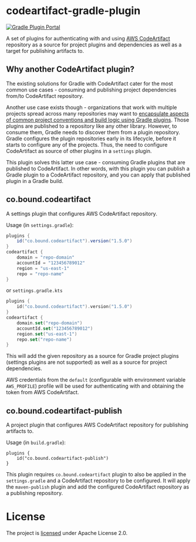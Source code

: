 # codeartifact-gradle-plugin

[![Gradle Plugin Portal](https://img.shields.io/maven-metadata/v/https/plugins.gradle.org/m2/co/bound/plugins/maven-metadata.xml.svg?colorB=007ec6&label=Plugin%20Portal)](https://plugins.gradle.org/plugin/co.bound.codeartifact)

A set of plugins for authenticating with and using [AWS CodeArtifact](https://aws.amazon.com/codeartifact/) repository as a source for project plugins
and dependencies as well as a target for publishing artifacts to.

## Why another CodeArtifact plugin?

The existing solutions for Gradle with CodeArtifact cater for the most common use cases - consuming and publishing
project dependencies from/to CodeArtifact repository.

Another use case exists though - organizations that work with multiple projects spread across many repositories may want
to [encapsulate aspects of common project conventions and build logic using Gradle plugins](https://docs.gradle.org/current/samples/sample_publishing_convention_plugins.html).
Those plugins are published to a repository like any other library.
However, to consume them, Gradle needs to discover them from a plugin repository. 
Gradle configures the plugin repositories early in its lifecycle, before it starts to configure any of the projects.
Thus, the need to configure CodeArtifact as source of other plugins in a `settings` plugin.

This plugin solves this latter use case - consuming Gradle plugins that are published to CodeArtifact.
In other words, with this plugin you can publish a Gradle plugin to a CodeArtifact repository, and you can apply that
published plugin in a Gradle build.

## co.bound.codeartifact

A settings plugin that configures AWS CodeArtifact repository.

Usage (in `settings.gradle`):
```groovy
plugins {
    id("co.bound.codeartifact").version("1.5.0")
}
codeartifact {
    domain = "repo-domain"
    accountId = "123456789012"
    region = "us-east-1"
    repo = "repo-name"
}
```
or `settings.gradle.kts`
```kotlin
plugins {
    id("co.bound.codeartifact").version("1.5.0")
}
codeartifact {
    domain.set("repo-domain")
    accountId.set("123456789012")
    region.set("us-east-1")
    repo.set("repo-name")
}
```

This will add the given repository as a source for Gradle project plugins (settings plugins are not supported) as
well as a source for project dependencies.

AWS credentials from the `default` (configurable with environment variable `AWS_PROFILE`) profile will be used for authenticating with and obtaining the token from AWS CodeArtifact.

## co.bound.codeartifact-publish

A project plugin that configures AWS CodeArtifact repository for publishing artifacts to.

Usage (in `build.gradle`):
```
plugins {
    id("co.bound.codeartifact-publish")
}
```

This plugin requires `co.bound.codeartifact` plugin to also be applied in the `settings.gradle` and a CodeArtifact
repository to be configured. It will apply the `maven-publish` plugin and add the configured CodeArtifact repository
as a publishing repository.


# License

The project is [licensed](LICENSE) under Apache License 2.0.
